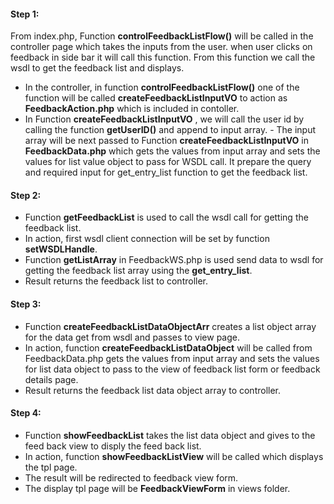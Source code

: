 #### Step 1:

From index.php, Function **controlFeedbackListFlow()** will be called in the controller page which takes the inputs from the user. when user clicks on feedback in side bar it will call this function. From this function we call the wsdl to get the feedback list and displays.

- In the controller, in function **controlFeedbackListFlow()** one of the function will be called **createFeedbackListInputVO** to action as **FeedbackAction.php** which is included in contoller.
- In Function **createFeedbackListInputVO** , we will call the user id by calling the function **getUserID()** and append to input array. - The input array will be next passed to Function **createFeedbackListInputVO** in **FeedbackData.php** which gets the values from input array and sets the values for list value object to pass for WSDL call. It prepare the query and required input for get_entry_list function to get the feedback list.


#### Step 2:

- Function **getFeedbackList** is used to call the wsdl call for getting the feedback list.
- In action, first wsdl client connection will be set by function **setWSDLHandle**.
- Function **getListArray** in FeedbackWS.php is used send data to wsdl for getting the feedback list array using the **get_entry_list**.
- Result returns the feedback list to controller.

#### Step 3:

- Function **createFeedbackListDataObjectArr** creates a list object array for the data get from wsdl and passes to view page.
- In action, function **createFeedbackListDataObject** will be called from FeedbackData.php gets the values from input array and sets the values for list data object to pass to the view of feedback list form or feedback details page.
- Result returns the feedback list data object array to controller.

#### Step 4:

- Function **showFeedbackList** takes the list data object and gives to the feed back view to disply the feed back list.
- In action, function **showFeedbackListView** will be called which displays the tpl page.
- The result will be redirected to feedback view form.
- The display tpl page will be **FeedbackViewForm** in views folder.


